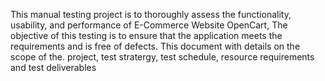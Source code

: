 This manual testing project is to thoroughly assess the functionality, usability, and performance of E-Commerce Website OpenCart, The objective of this testing is to ensure that the application meets the requirements and is free of defects. This document with details on the scope of the. project, test stratergy, test schedule, resource requirements and test deliverables

